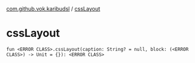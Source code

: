 [com.github.vok.karibudsl](index.md) / [cssLayout](.)

# cssLayout

`fun <ERROR CLASS>.cssLayout(caption: String? = null, block: (<ERROR CLASS>) -> Unit = {}): <ERROR CLASS>`
